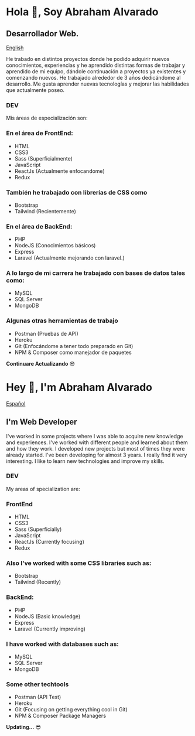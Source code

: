 # Hola 👋, Soy Abraham Alvarado

## Desarrollador Web.
[English](#english)

He trabado en distintos proyectos donde he podido adquirir nuevos conocimientos, experiencias y he aprendido distintas formas de trabajar y aprendido de mi equipo,
dándole continuación a proyectos ya existentes y comenzando nuevos.
He trabajado alrededor de 3 años dedicándome al desarrollo.
Me gusta aprender nuevas tecnologías y mejorar las habilidades que actualmente poseo.

### DEV
Mis áreas de especialización son:

### En el área de FrontEnd:
- HTML
- CSS3
- Sass (Superficialmente)
- JavaScript
- ReactJs (Actualmente enfocandome)
- Redux

### También he trabajado con librerías de CSS como
- Bootstrap
- Tailwind (Recientemente)

### En el área de BackEnd:
- PHP 
- NodeJS (Conocimientos básicos)
- Express
- Laravel (Actualmente mejorando con laravel.)

### A lo largo de mi carrera he trabajado con bases de datos tales como:
- MySQL
- SQL Server
- MongoDB

### Algunas otras herramientas de trabajo
- Postman (Pruebas de API)
- Heroku
- Git (Enfocándome a tener todo preparado en Git)
- NPM & Composer como manejador de paquetes


**Continuare Actualizando** :sunglasses:

# Hey 👋, I'm Abraham Alvarado 
[Español](#)

## I'm Web Developer

I've worked in some projects where I was able to acquire new knowledge and experiences. 
I've worked with different people and learned about them and how they work. I developed new projects but most of times they were already started. 
I've been developing for almost 3 years. I really find it very interesting.
I like to learn new technologies and improve my skills.


### DEV
My areas of specialization are:

### FrontEnd
- HTML
- CSS3
- Sass (Superficially)
- JavaScript
- ReactJs (Currently focusing)
- Redux

### Also I've worked with some CSS libraries such as:
- Bootstrap 
- Tailwind (Recently)

### BackEnd:
- PHP 
- NodeJS (Basic knowledge)
- Express
- Laravel (Currently improving)

### I have worked with databases such as:
- MySQL
- SQL Server
- MongoDB

### Some other techtools
- Postman (API Test)
- Heroku
- Git (Focusing on getting everything cool in Git)
- NPM & Composer Package Managers


**Updating...** :sunglasses:
